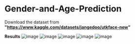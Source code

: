 # Gender-and-Age-Prediction

Download the dataset from **"https://www.kaggle.com/datasets/jangedoo/utkface-new"**

**Results**
![image](https://github.com/user-attachments/assets/2de113d7-c9db-4380-bc5d-d765fa7412ec)
![image](https://github.com/user-attachments/assets/247c2012-2e74-44eb-a5b5-756a40947c57)
![image](https://github.com/user-attachments/assets/4448de90-0b8f-450c-a7bd-054fe908e970)
![image](https://github.com/user-attachments/assets/9e78c5f7-0a78-4780-bfef-a826b11a7b7c)
![image](https://github.com/user-attachments/assets/d978d1df-998d-4331-858e-5259ba73d49c)
